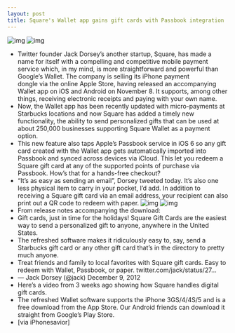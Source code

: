 ```yaml
---
layout: post
title: Square's Wallet app gains gift cards with Passbook integration
---
```

![img](http://media.idownloadblog.com/wp-content/uploads/2012/12/Square-Wallet-for-iOS-gift-card-002.jpg)
![img](http://media.idownloadblog.com/wp-content/uploads/2012/12/Square-Wallet-for-iOS-gift-card-003.jpg)
* Twitter founder Jack Dorsey’s another startup, Square, has made a name for itself with a compelling and competitive mobile payment service which, in my mind, is more straightforward and powerful than Google’s Wallet. The company is selling its iPhone payment dongle via the online Apple Store, having released an accompanying Wallet app on iOS and Android on November 8. It supports, among other things, receiving electronic receipts and paying with your own name.
* Now, the Wallet app has been recently updated with micro-payments at Starbucks locations and now Square has added a timely new functionality, the ability to send personalized gifts that can be used at about 250,000 businesses supporting Square Wallet as a payment option.
* This new feature also taps Apple’s Passbook service in iOS 6 so any gift card created with the Wallet app gets automatically imported into Passbook and synced across devices via iCloud. This let you redeem a Square gift card at any of the supported points of purchase via Passbook. How’s that for a hands-free checkout?
* “It’s as easy as sending an email”, Dorsey tweeted today. It’s also one less physical item to carry in your pocket, I’d add. In addition to receiving a Square gift card via an email address, your recipient can also print out a QR code to redeem with paper.
![img](http://media.idownloadblog.com/wp-content/uploads/2012/12/Square-Wallet-for-iOS-gift-card-004.jpg)
![img](http://media.idownloadblog.com/wp-content/uploads/2012/12/Square-Wallet-for-iOS-gift-card-005.jpg)
* From release notes accompanying the download:
* Gift cards, just in time for the holidays! Square Gift Cards are the easiest way to send a personalized gift to anyone, anywhere in the United States.
* The refreshed software makes it ridiculously easy to, say, send a Starbucks gift card or any other gift card that’s in the directory to pretty much anyone.
* Treat friends and family to local favorites with Square gift cards. Easy to redeem with Wallet, Passbook, or paper. twitter.com/jack/status/27…
* — Jack Dorsey (@jack) December 9, 2012
* Here’s a video from 3 weeks ago showing how Square handles digital gift cards.
* The refreshed Wallet software supports the iPhone 3GS/4/4S/5 and is a free download from the App Store. Our Android friends can download it straight from Google’s Play Store.
* [via iPhonesavior]

